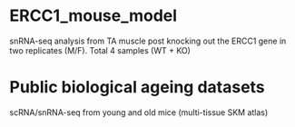 # ERCC1_mouse_model
snRNA-seq analysis from TA muscle post knocking out the ERCC1 gene in two replicates (M/F). Total 4 samples (WT + KO)
# Public biological ageing datasets
scRNA/snRNA-seq from young and old mice (multi-tissue SKM atlas)
